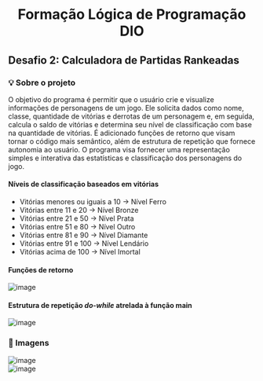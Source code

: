 # <p align="center">Formação Lógica de Programação DIO</p>

## Desafio 2: Calculadora de Partidas Rankeadas 

### 💡 Sobre o projeto
O objetivo do programa é permitir que o usuário crie e visualize informações de personagens de um jogo. Ele solicita dados como nome, classe, quantidade de vitórias e derrotas de um personagem e, em seguida, calcula o saldo de vitórias e determina seu nível de classificação com base na quantidade de vitórias. É adicionado funções de retorno que visam tornar o código mais semântico, além de estrutura de repetição que fornece autonomia ao usuário. O programa visa fornecer uma representação simples e interativa das estatísticas e classificação dos personagens do jogo. 

#### Níveis de classificação baseados em vitórias
- Vitórias menores ou iguais a 10 -> Nível Ferro
- Vitórias entre 11 e 20 -> Nível Bronze
- Vitórias entre 21 e 50 -> Nível Prata
- Vitórias entre 51 e 80 -> Nível Outro
- Vitórias entre 81 e 90 -> Nível Diamante
- Vitórias entre 91 e 100 -> Nível Lendário
- Vitórias acima de 100 -> Nível Imortal

#### Funções de retorno
![image](https://github.com/gabriellydasi/Calculadora_PartidasRankeadas/assets/108135153/3397f745-616e-4452-bde2-403cb4d890a7)


#### Estrutura de repetição *do-while* atrelada à função main
![image](https://github.com/gabriellydasi/Calculadora_PartidasRankeadas/assets/108135153/a7e8d1f7-48a8-483e-bb6f-c958e9a382dd)

### 📱 Imagens
![image](https://github.com/gabriellydasi/Calculadora_PartidasRankeadas/assets/108135153/c5ca0ca3-b4e4-4f84-8b4e-9c5ecd8f99e9)
<br> <!-- espaço -->
![image](https://github.com/gabriellydasi/Calculadora_PartidasRankeadas/assets/108135153/ed8909e7-76a4-436a-94d4-9dafd2bed007)








<br> <!-- espaço -->
<br> <!-- espaço -->


